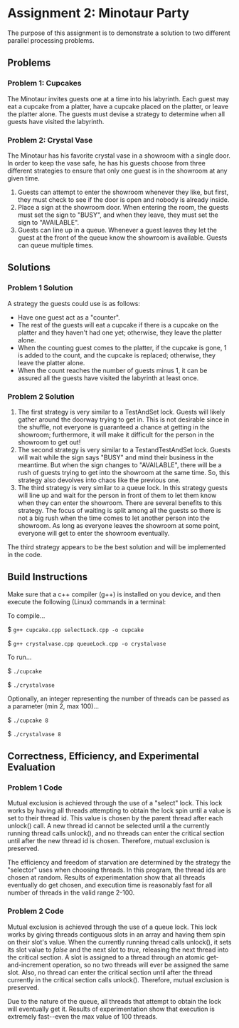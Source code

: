 # Assignment 2: Minotaur Party

The purpose of this assignment is to demonstrate a solution to two different parallel processing problems.

## Problems

### Problem 1: Cupcakes

The Minotaur invites guests one at a time into his labyrinth. Each guest may eat a cupcake from a platter, have a cupcake placed on the platter, 
or leave the platter alone. The guests must devise a strategy to determine when all guests have visited the labyrinth.

### Problem 2: Crystal Vase

The Minotaur has his favorite crystal vase in a showroom with a single door. In order to keep the vase safe, 
he has his guests choose from three different strategies to ensure that only one guest is in the showroom at any given time. 

1. Guests can attempt to enter the showroom whenever they like, but first, they must check to see if the door is open and nobody is already inside.
1. Place a sign at the showroom door. When entering the room, the guests must set the sign to "BUSY", and when they leave, 
they must set the sign to "AVAILABLE".
1. Guests can line up in a queue. Whenever a guest leaves they let the guest at the front of the queue know the showroom is available. 
Guests can queue multiple times.

## Solutions

### Problem 1 Solution

A strategy the guests could use is as follows:

- Have one guest act as a "counter".
- The rest of the guests will eat a cupcake if there is a cupcake on the platter and they haven't had one yet; otherwise, they leave the platter alone.
- When the counting guest comes to the platter, if the cupcake is gone, 1 is added to the count, and the cupcake is replaced; otherwise, they leave the platter alone.
- When the count reaches the number of guests minus 1, it can be assured all the guests have visited the labyrinth at least once.

### Problem 2 Solution

1. The first strategy is very similar to a TestAndSet lock. Guests will likely gather around the doorway trying to get in. This is not desirable since in the shuffle, 
not everyone is guaranteed a chance at getting in the showroom; furthermore, it will make it difficult for the person in the showroom to get out!
1. The second strategy is very similar to a TestandTestAndSet lock. Guests will wait while the sign says "BUSY" and mind their business in the meantime. But when the 
sign changes to "AVAILABLE", there will be a rush of guests trying to get into the showroom at the same time. So, this strategy also devolves into chaos like the previous one.
1. The third strategy is very similar to a queue lock. In this strategy guests will line up and wait for the person in front of them to let them know when they can enter the 
showroom. There are several benefits to this strategy. The focus of waiting is split among all the guests so there is not a big rush when the time comes to let another person 
into the showroom. As long as everyone leaves the showroom at some point, everyone will get to enter the showroom eventually.

The third strategy appears to be the best solution and will be implemented in the code.

## Build Instructions

Make sure that a c++ compiler (g++) is installed on you device, and then execute the following (Linux) commands in a terminal:

To compile...

$ `g++ cupcake.cpp selectLock.cpp -o cupcake`

$ `g++ crystalvase.cpp queueLock.cpp -o crystalvase`

To run...

$ `./cupcake`

$ `./crystalvase`

Optionally, an integer representing the number of threads can be passed as a parameter (min 2, max 100)...

$ `./cupcake 8`

$ `./crystalvase 8`

## Correctness, Efficiency, and Experimental Evaluation

### Problem 1 Code

Mutual exclusion is achieved through the use of a "select" lock. This lock works by having all threads attempting to obtain the lock 
spin until a value is set to their thread id. This value is chosen by the parent thread after each unlock() call. A new thread id cannot be selected until 
a the currently running thread calls unlock(), and no threads can enter the critical section until after the new thread id is chosen. Therefore, mutual exclusion 
is preserved.

The efficiency and freedom of starvation are determined by the strategy the "selector" uses when choosing threads. In this program, the thread ids are chosen at random. 
Results of experimentation show that all threads eventually do get chosen, and execution time is reasonably fast for all number of threads in the valid range 2-100.

### Problem 2 Code

Mutual exclusion is achieved through the use of a queue lock. This lock works by giving threads contiguous slots in an array and having them spin on their slot's value. 
When the currently running thread calls unlock(), it sets its slot value to *false* and the next slot to *true*, releasing the next thread into the critical section. 
A slot is assigned to a thread through an atomic get-and-increment operation, so no two threads will ever be assigned the same slot. Also, no thread can enter the critical section 
until after the thread currently in the critical section calls unlock(). Therefore, mutual exclusion is preserved.

Due to the nature of the queue, all threads that attempt to obtain the lock will eventually get it. Results of experimentation show that execution is extremely fast--even the 
max value of 100 threads.
